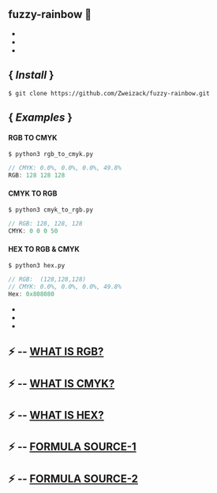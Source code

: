 ## fuzzy-rainbow :rocket:
-
-
-
## { *Install* }
```
$ git clone https://github.com/Zweizack/fuzzy-rainbow.git
```
## { *Examples* }

#### RGB TO CMYK

```
$ python3 rgb_to_cmyk.py
```
```go
// CMYK: 0.0%, 0.0%, 0.0%, 49.8%
RGB: 128 128 128
```

#### CMYK TO RGB

```
$ python3 cmyk_to_rgb.py
```
```go
// RGB: 128, 128, 128
CMYK: 0 0 0 50
```

#### HEX TO RGB & CMYK
```
$ python3 hex.py
```
```go
// RGB:  (128,128,128)
// CMYK: 0.0%, 0.0%, 0.0%, 49.8%
Hex: 0x808080
```

-
-
-
## :zap: -- [WHAT IS RGB?](https://en.wikipedia.org/wiki/RGB_color_model "-RGB - Wikipedia*")
## :zap: -- [WHAT IS CMYK?](https://en.wikipedia.org/wiki/CMYK_color_model "-CMYK - Wikipedia*")
## :zap: -- [WHAT IS HEX?](https://en.wikipedia.org/wiki/Hexadecimal "-HEX - Wikipedia*")
## :zap: -- [FORMULA SOURCE-1](https://www.rapidtables.com/convert/color/rgb-to-cmyk.html "-RGB-TO-CMYK - Rapidtables*")
## :zap: -- [FORMULA SOURCE-2](https://www.rapidtables.com/convert/color/cmyk-to-rgb.html "-CMYK-TO-RGB - Rapidtables*")
